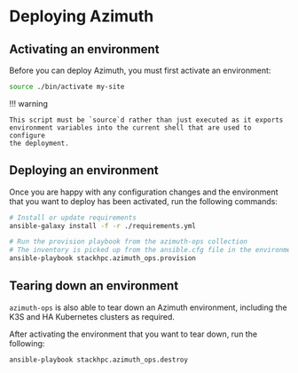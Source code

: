 # Deploying Azimuth

## Activating an environment

Before you can deploy Azimuth, you must first activate an environment:

```sh
source ./bin/activate my-site
```

!!! warning

    This script must be `source`d rather than just executed as it exports
    environment variables into the current shell that are used to configure
    the deployment.

## Deploying an environment

Once you are happy with any configuration changes and the environment that
you want to deploy has been activated, run the following commands:

```sh
# Install or update requirements
ansible-galaxy install -f -r ./requirements.yml

# Run the provision playbook from the azimuth-ops collection
# The inventory is picked up from the ansible.cfg file in the environment
ansible-playbook stackhpc.azimuth_ops.provision
```

## Tearing down an environment

`azimuth-ops` is also able to tear down an Azimuth environment, including the
K3S and HA Kubernetes clusters as required.

After activating the environment that you want to tear down, run the following:

```sh
ansible-playbook stackhpc.azimuth_ops.destroy
```
